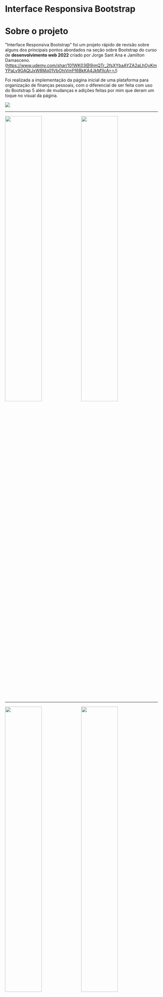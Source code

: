 # Interface Responsiva Bootstrap

# Sobre o projeto

"Interface Responsiva Bootstrap" foi um projeto rápido de revisão sobre alguns dos principais pontos abordados na seção sobre Bootstrap do curso de **desenvolvimento web 2022** criado por Jorge Sant Ana e Jamilton Damasceno.
(https://www.udemy.com/shar/101WK03@9imQTr_2fsXYbaAYZA2aLhOyKmYPaLv9GAQtJxW8Mq01VbOhiVmFf6BkKA4JkM1IcA==/)

Foi realizada a implementação da página inicial de uma plataforma para organização de finanças pessoais, com o diferencial de ser feita com uso do Bootstrap 5 além de mudanças e adições feitas por mim que deram um toque no visual da página.
<!--imagens do projeto-->
<div float="left">
  <img src="https://user-images.githubusercontent.com/99738653/159258736-0122dfaa-7518-44f3-91a9-979aa6cc1e4d.gif"/>
  <hr>
  <img src="https://user-images.githubusercontent.com/99738653/159258724-5242b59a-bfc8-414e-b032-b08d03c1c13f.png" width="49%" />
  <img src="https://user-images.githubusercontent.com/99738653/159258730-a1c6746c-11bc-440c-ba91-15dee7c22328.png" width="49%" /> 
  <hr>
  <img src="https://user-images.githubusercontent.com/99738653/159258734-b02525e9-d2ab-4b53-a43e-ca6cebbdd74c.png" width="49%" /> 
  <img src="https://user-images.githubusercontent.com/99738653/159258735-251bf335-fb4c-4718-8850-fd39605458c3.png" width="49%" /> 
</div>

# Tecnologias utilizadas
O projeto é de nivel iniciante e teve foco exclusivamente em:

- Html 5/Css 3
- BootStrap 5
- AOS libray animations

# Como executar esse projeto?
é bem simples e requer somente alguns passos:
```bash
#clonar o repositório
  git clone https://github.com/EnzoBelem/Interface-Responsiva-Bootstrap

#acessar a pasta do projeto
  Interface-Responsiva-Bootstrap/...
  
#executar o arquivo html
  index.html
```
